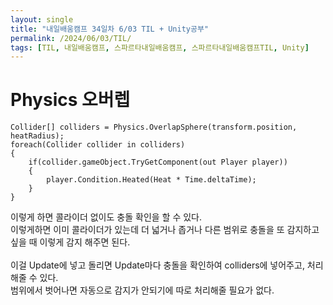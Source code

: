 ```yaml
---
layout: single
title: "내일배움캠프 34일차 6/03 TIL + Unity공부"
permalink: /2024/06/03/TIL/
tags: [TIL, 내일배움캠프, 스파르타내일배움캠프, 스파르타내일배움캠프TIL, Unity]
---
```


# Physics 오버렙
```
Collider[] colliders = Physics.OverlapSphere(transform.position, heatRadius);
foreach(Collider collider in colliders)
{
	if(collider.gameObject.TryGetComponent(out Player player))
	{
		player.Condition.Heated(Heat * Time.deltaTime);
	}
}
```
이렇게 하면 콜라이더 없이도 충돌 확인을 할 수 있다.  
이렇게하면 이미 콜라이더가 있는데 더 넓거나 좁거나 다른 범위로 충돌을 또 감지하고 싶을 때 이렇게 감지 해주면 된다.  
<br>
이걸 Update에 넣고 돌리면 Update마다 충돌을 확인하여 colliders에 넣어주고, 처리해줄 수 있다.  
범위에서 벗어나면 자동으로 감지가 안되기에 따로 처리해줄 필요가 없다.  
<br>
